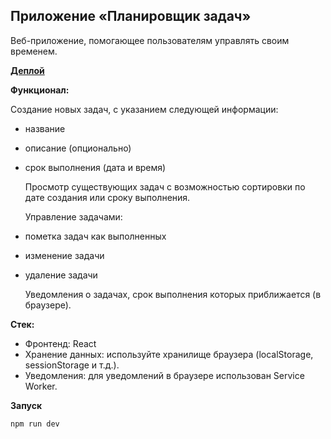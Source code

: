 ## Приложение «Планировщик задач»

Веб-приложение, помогающее пользователям управлять своим временем.

**[Деплой](https://marerma-todos.netlify.app/)**

**Функционал:**

Создание новых задач, с указанием следующей информации:

- название
- описание (опционально)
- срок выполнения (дата и время)

  Просмотр существующих задач с возможностью сортировки по дате создания или сроку выполнения.
  
  Управление задачами:
- пометка задач как выполненных
- изменение задачи
- удаление задачи
  
  Уведомления о задачах, срок выполнения которых приближается (в браузере).

**Стек:**
- Фронтенд: React
- Хранение данных: используйте хранилище браузера (localStorage, sessionStorage и т.д.).
- Уведомления: для уведомлений в браузере использован Service Worker.

**Запуск**

`npm run dev`
